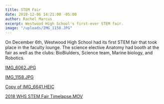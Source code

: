 ```yaml
---
title: STEM Fair
date: 2018-12-06 14:21:00 -05:00
author: Rachel Marcus
excerpt: Westwood High School's first-ever STEM fair.
image: "/uploads/IMG_1158.JPG"
---
```


On December 6th, Westwood High School had its first STEM fair that took place in the faculty lounge. The science elective Anatomy had booth at the fair as well as the clubs: BioBiulders, Science team, Marine biology, and Robotics.

[IMG_6062.JPG](/uploads/IMG_6062.JPG)

[IMG_1158.JPG](/uploads/IMG_1158.JPG)

[Copy of IMG_6641.HEIC](/uploads/Copy%20of%20IMG_6641.HEIC)

[2018 WHS STEM Fair Timelapse.MOV](/uploads/2018%20WHS%20STEM%20Fair%20Timelapse.MOV)